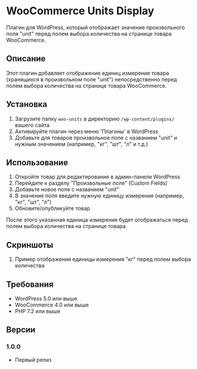 # WooCommerce Units Display

Плагин для WordPress, который отображает значение произвольного поля "unit" перед полем выбора количества на странице товара WooCommerce.

## Описание

Этот плагин добавляет отображение единиц измерения товара (хранящихся в произвольном поле "unit") непосредственно перед полем выбора количества на странице товара WooCommerce.

## Установка

1. Загрузите папку `woo-units` в директорию `/wp-content/plugins/` вашего сайта
2. Активируйте плагин через меню 'Плагины' в WordPress
3. Добавьте для товаров произвольное поле с названием "unit" и нужным значением (например, "кг", "шт", "л" и т.д.)

## Использование

1. Откройте товар для редактирования в админ-панели WordPress
2. Перейдите к разделу "Произвольные поля" (Custom Fields)
3. Добавьте новое поле с названием "unit"
4. В значение поля введите нужную единицу измерения (например, "кг", "шт", "л")
5. Обновите/опубликуйте товар

После этого указанная единица измерения будет отображаться перед полем выбора количества на странице товара.

## Скриншоты

1. Пример отображения единицы измерения "кг" перед полем выбора количества

## Требования

* WordPress 5.0 или выше
* WooCommerce 4.0 или выше
* PHP 7.2 или выше

## Версии

### 1.0.0
* Первый релиз
